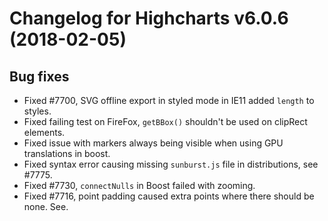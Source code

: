 # Changelog for Highcharts v6.0.6 (2018-02-05)
        

## Bug fixes
- Fixed #7700, SVG offline export in styled mode in IE11 added `length` to styles.
- Fixed failing test on FireFox, `getBBox()` shouldn't be used on clipRect elements.
- Fixed issue with markers always being visible when using GPU translations in boost.
- Fixed syntax error causing missing `sunburst.js` file in distributions, see #7775.
- Fixed #7730, `connectNulls` in Boost failed with zooming.
- Fixed #7716, point padding caused extra points where there should be none. See.